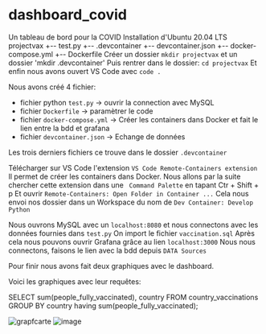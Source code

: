 # dashboard_covid
Un tableau de bord pour la COVID
Installation d'Ubuntu 20.04 LTS
projectvax
+-- test.py
+-- .devcontainer
    +-- devcontainer.json
    +-- docker-compose.yml
    +-- Dockerfile
Créer un dossier `mkdir projectvax` et un dossier 'mkdir .devcontainer'
Puis rentrer dans le dossier: `cd projectvax`
Et enfin nous avons ouvert VS Code avec `code .`

Nous avons créé 4 fichier:

 - fichier python `test.py` -> ouvrir la connection avec MySQL
 - fichier `Dockerfile` -> paramètrer le code
 - fichier `docker-compose.yml` -> Créer les containers dans Docker et fait le lien entre la bdd et grafana
 - fichier `devcontainer.json` -> Echange de données

Les trois derniers fichiers ce trouve dans le dossier `.devcontainer`

Télécharger sur VS Code l'extension `VS Code Remote-Containers extension`
Il permet de créer les containers dans Docker.
Nous allons par la suite chercher cette extension dans une ` Command Palette` en tapant Ctr + Shift + p
Et ouvrir `Remote-Containers: Open Folder in Container ...`
Cela nous envoi nos dossier dans un Workspace du nom de `Dev Container: Develop Python`

Nous ouvrons MySQL avec un `localhost:8080` et nous connectons avec les données fournies dans `test.py`
On import le fichier `vaccination.sql`
Après cela nous pouvons ouvrir Grafana grâce au lien `localhost:3000`
Nous nous connectons, faisons le lien avec la bdd depuis `DATA Sources`

Pour finir nous avons fait deux graphiques avec le dashboard.

Voici les graphiques avec leur requêtes:

SELECT sum(people_fully_vaccinated), country FROM country_vaccinations GROUP BY country having sum(people_fully_vaccinated);

![grapfcarte](https://user-images.githubusercontent.com/90393606/161998881-386f10fa-da11-47fb-a0f2-cf4819aa37a6.PNG)
![image](https://user-images.githubusercontent.com/90393606/161998935-8581d7f0-ea6e-4742-a747-298783efb55c.png)






